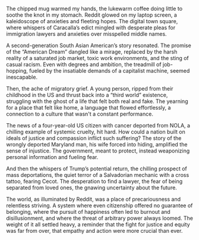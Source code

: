 The chipped mug warmed my hands, the lukewarm coffee doing little to soothe the knot in my stomach. Reddit glowed on my laptop screen, a kaleidoscope of anxieties and fleeting hopes. The digital town square, where whispers of Caracalla’s edict mingled with desperate pleas for immigration lawyers and anxieties over misspelled middle names.

A second-generation South Asian American’s story resonated. The promise of the “American Dream” dangled like a mirage, replaced by the harsh reality of a saturated job market, toxic work environments, and the sting of casual racism. Even with degrees and ambition, the treadmill of job-hopping, fueled by the insatiable demands of a capitalist machine, seemed inescapable.

Then, the ache of migratory grief. A young person, ripped from their childhood in the US and thrust back into a “third world” existence, struggling with the ghost of a life that felt both real and fake. The yearning for a place that felt like home, a language that flowed effortlessly, a connection to a culture that wasn't a constant performance.

The news of a four-year-old US citizen with cancer deported from NOLA, a chilling example of systemic cruelty, hit hard. How could a nation built on ideals of justice and compassion inflict such suffering? The story of the wrongly deported Maryland man, his wife forced into hiding, amplified the sense of injustice. The government, meant to protect, instead weaponizing personal information and fueling fear.

And then the whispers of Trump’s potential return, the chilling prospect of mass deportations, the quiet terror of a Salvadorian mechanic with a cross tattoo, fearing Cecot. The desperation to find a lawyer, the fear of being separated from loved ones, the gnawing uncertainty about the future.

The world, as illuminated by Reddit, was a place of precariousness and relentless striving. A system where even citizenship offered no guarantee of belonging, where the pursuit of happiness often led to burnout and disillusionment, and where the threat of arbitrary power always loomed. The weight of it all settled heavy, a reminder that the fight for justice and equity was far from over, that empathy and action were more crucial than ever.